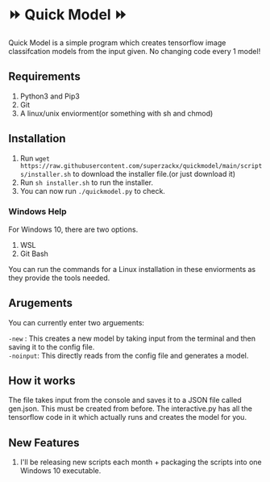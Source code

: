 # ⏩ Quick Model ⏩

Quick Model is a simple program which creates tensorflow image classifcation models from the input given. No changing code every 1 model!

## Requirements

1. Python3 and Pip3
2. Git
3. A linux/unix enviorment(or something with sh and chmod)


## Installation

1. Run ```wget https://raw.githubusercontent.com/superzackx/quickmodel/main/scripts/installer.sh``` to download the installer file.(or just download it)
2. Run ```sh installer.sh``` to run the installer.
3. You can now run ```./quickmodel.py``` to check.

### Windows Help

For Windows 10, there are two options.

1. WSL
2. Git Bash

You can run the commands for a Linux installation in these enviorments as they provide the tools needed. 

## Arugements

You can currently enter two arguements:

```-new``` : This creates a new model by taking input from the terminal and then saving it to the config file. <br>
```-noinput```: This directly reads from the config file and generates a model. 

## How it works

The file takes input from the console and saves it to a JSON file called gen.json. This must be created from before. The interactive.py has all the tensorflow code in it which actually runs and creates the model for you. 

## New Features

1. I'll be releasing new scripts each month + packaging the scripts into one Windows 10 executable. 

